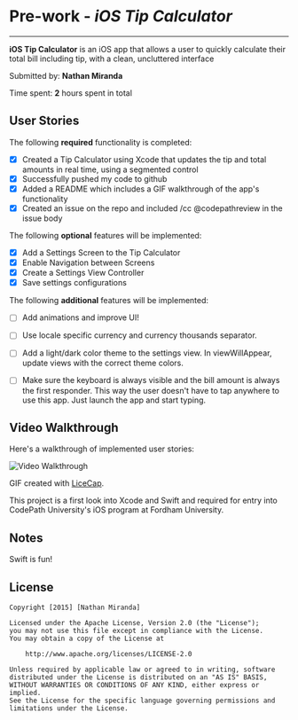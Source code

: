 # Pre-work - *iOS Tip Calculator*
______________________________________
**iOS Tip Calculator** is an iOS app that allows a user to quickly calculate their total bill including tip, with a clean, uncluttered interface

Submitted by: **Nathan Miranda**

Time spent: **2** hours spent in total

## User Stories

The following **required** functionality is completed:

* [X] Created a Tip Calculator using Xcode that updates the tip and total amounts in real time, using a segmented control
* [X] Successfully pushed my code to github
* [X] Added a README which includes a GIF walkthrough of the app's functionality
* [X] Created an issue on the repo and included /cc @codepathreview in the issue body

The following **optional** features will be implemented:

* [X] Add a Settings Screen to the Tip Calculator
* [X] Enable Navigation between Screens
* [X] Create a Settings View Controller
* [X] Save settings configurations

The following **additional** features will be implemented:

* [ ] Add animations and improve UI!
* [ ] Use locale specific currency and currency thousands separator.
* [ ] Add a light/dark color theme to the settings view. In viewWillAppear, update views with the correct theme colors.
* [ ] Make sure the keyboard is always visible and the bill amount is always the first responder. This way the user doesn't have to tap anywhere to use this app. Just launch the app and start typing.


## Video Walkthrough 

Here's a walkthrough of implemented user stories:

<img src='http://i.imgur.com/link/to/your/gif/file.gif' title='Video Walkthrough' width='' alt='Video Walkthrough' />

GIF created with [LiceCap](http://www.cockos.com/licecap/).

This project is a first look into Xcode and Swift and required for entry into CodePath University's iOS program at Fordham University.

## Notes

Swift is fun!

## License

    Copyright [2015] [Nathan Miranda]

    Licensed under the Apache License, Version 2.0 (the "License");
    you may not use this file except in compliance with the License.
    You may obtain a copy of the License at

        http://www.apache.org/licenses/LICENSE-2.0

    Unless required by applicable law or agreed to in writing, software
    distributed under the License is distributed on an "AS IS" BASIS,
    WITHOUT WARRANTIES OR CONDITIONS OF ANY KIND, either express or implied.
    See the License for the specific language governing permissions and
    limitations under the License.
